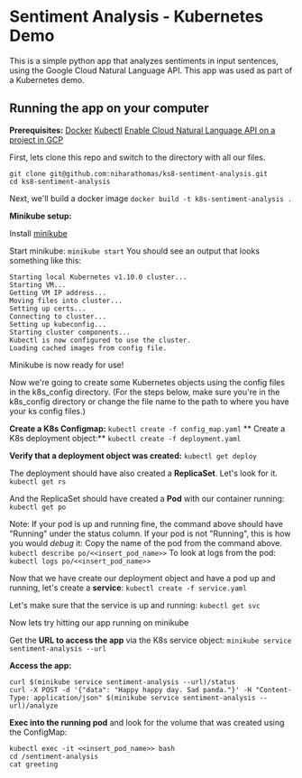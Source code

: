 # Sentiment Analysis - Kubernetes Demo

This is a simple python app that analyzes sentiments in input sentences, using the Google Cloud Natural Language API.
This app was used as part of a Kubernetes demo.

## Running the app on your computer
**Prerequisites:**
[Docker](https://docs.docker.com/install/)
[Kubectl](https://kubernetes.io/docs/tasks/tools/install-kubectl/)
[Enable Cloud Natural Language API on a project in GCP](https://cloud.google.com/natural-language/docs/quickstart#set_up_a_project)

First, lets clone this repo and switch to the directory with all our files.
```
git clone git@github.com:niharathomas/ks8-sentiment-analysis.git
cd ks8-sentiment-analysis
```

Next, we'll build a docker image
`docker build -t k8s-sentiment-analysis .`

**Minikube setup:**

Install [minikube](https://github.com/kubernetes/minikube)

Start minikube: `minikube start`
You should see an output that looks something like this:
```
Starting local Kubernetes v1.10.0 cluster...
Starting VM...
Getting VM IP address...
Moving files into cluster...
Setting up certs...
Connecting to cluster...
Setting up kubeconfig...
Starting cluster components...
Kubectl is now configured to use the cluster.
Loading cached images from config file.
```

Minikube is now ready for use!

Now we're going to create some Kubernetes objects using the config files in the k8s_config directory.
(For the steps below, make sure you're in the k8s_config directory or change the file name to the path to where you have your ks config files.)

**Create a K8s Configmap:**
`kubectl create -f config_map.yaml`
**
Create a K8s deployment object:**
`kubectl create -f deployment.yaml`

**Verify that a deployment object was created:**
`kubectl get deploy`

The deployment should have also created a **ReplicaSet**. Let's look for it.
`kubectl get rs`

And the ReplicaSet should have created a **Pod** with our container running:
`kubectl get po`

Note:
If your pod is up and running fine, the command above should have "Running" under the status column. If your pod is not "Running", this is how you would *debug* it:
Copy the name of the pod from the command above.
`kubectl describe po/<<insert_pod_name>>`
To look at logs from the pod:
`kubectl logs po/<<insert_pod_name>>`

Now that we have create our deployment object and have a pod up and running, let's create a **service**:
`kubectl create -f service.yaml`

Let's make sure that the service is up and running:
`kubectl get svc`

Now lets try hitting our app running on minikube

Get the **URL to access the app** via the K8s service object:
`minikube service sentiment-analysis --url`

**Access the app:**
```
curl $(minikube service sentiment-analysis --url)/status 
curl -X POST -d '{"data": "Happy happy day. Sad panda."}' -H "Content-Type: application/json" $(minikube service sentiment-analysis --url)/analyze 
```

**Exec into the running pod** and look for the volume that was created using the ConfigMap:
```
kubectl exec -it <<insert_pod_name>> bash
cd /sentiment-analysis
cat greeting
```

